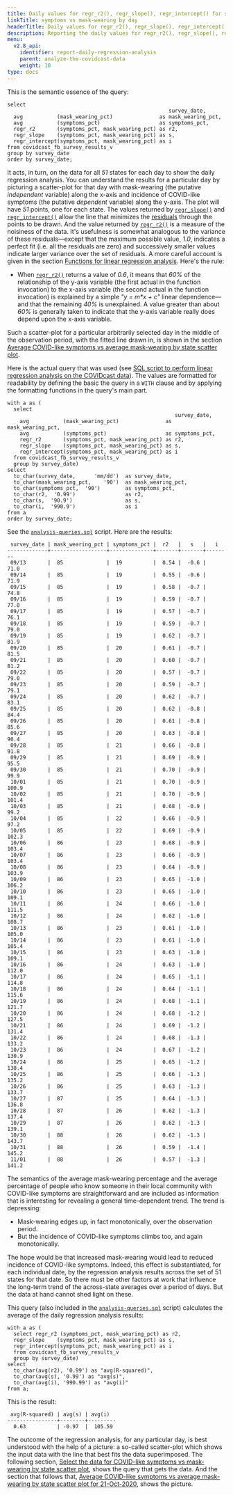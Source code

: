 ```yaml
---
title: Daily values for regr_r2(), regr_slope(), regr_intercept() for symptoms vs mask-wearing
linkTitle: symptoms vs mask-wearing by day
headerTitle: Daily values for regr_r2(), regr_slope(), regr_intercept() for symptoms vs mask-wearing
description: Reporting the daily values for regr_r2(), regr_slope(), regr_intercept() for symptoms vs mask-wearing
menu:
  v2.8_api:
    identifier: report-daily-regression-analysis
    parent: analyze-the-covidcast-data
    weight: 10
type: docs
---
```


This is the semantic essence of the query:

```plpgsql
select
                                                    survey_date,
  avg           (mask_wearing_pct)               as mask_wearing_pct,
  avg           (symptoms_pct)                   as symptoms_pct,
  regr_r2       (symptoms_pct, mask_wearing_pct) as r2,
  regr_slope    (symptoms_pct, mask_wearing_pct) as s,
  regr_intercept(symptoms_pct, mask_wearing_pct) as i
from covidcast_fb_survey_results_v
group by survey_date
order by survey_date;
```

It acts, in turn, on the data for all _51_ states for each day to show the daily regression analysis. You can understand the results for a particular day by picturing a scatter-plot for that day with mask-wearing (the putative _independent_ variable) along the x-axis and incidence of COVID-like symptoms (the putative _dependent_ variable) along the y-axis. The plot will have _51_ points, one for each state. The values returned by [`regr_slope()`](../../../function-syntax-semantics/linear-regression/regr/#regr-slope-regr-intercept) and [`regr_intercept()`](../../../function-syntax-semantics/linear-regression/regr/#regr-slope-regr-intercept) allow the line that minimizes the [residuals](https://statisticsbyjim.com/glossary/residuals/) through the points to be drawn. And the value returned by [`regr_r2()`](../../../function-syntax-semantics/linear-regression/regr/#regr-r2) is a measure of the noisiness of the data. It's usefulness is somewhat analogous to the variance of these residuals—except that the maximum possible value, _1.0_, indicates a perfect fit (i.e. all the residuals are zero) and successively smaller values indicate larger variance over the set of residuals. A more careful account is given in the section [Functions for linear regression analysis](../../../function-syntax-semantics/linear-regression/). Here's the rule:

- When [`regr_r2()`](../../../function-syntax-semantics/linear-regression/regr/#regr-r2) returns a value of _0.6_, it means that _60%_ of the relationship of the y-axis variable (the first actual in the function invocation) to the x-axis variable (the second actual in the function invocation) is explained by a simple _"y = m*x + c"_ linear dependence—and that the remaining _40%_ is unexplained. A value greater than about _60%_ is generally taken to indicate that the y-axis variable really does depend upon the x-axis variable.

Such a scatter-plot for a particular arbitrarily selected day in the middle of the observation period, with the fitted line drawn in, is shown in the section [Average COVID-like symptoms vs average mask-wearing by state scatter plot](../scatter-plot-for-2020-10-21/).

Here is the actual query that was used (see [SQL script to perform linear regression analysis on the COVIDcast data](../analysis-scripts/analysis-queries-sql/)). The values are formatted for readability by defining the basic the  query in a `WITH` clause and by applying the formatting functions in the query's main part.

```plpgsql
with a as (
  select
                                                      survey_date,
    avg           (mask_wearing_pct)               as mask_wearing_pct,
    avg           (symptoms_pct)                   as symptoms_pct,
    regr_r2       (symptoms_pct, mask_wearing_pct) as r2,
    regr_slope    (symptoms_pct, mask_wearing_pct) as s,
    regr_intercept(symptoms_pct, mask_wearing_pct) as i
  from covidcast_fb_survey_results_v
  group by survey_date)
select
  to_char(survey_date,      'mm/dd')  as survey_date,
  to_char(mask_wearing_pct,    '90')  as mask_wearing_pct,
  to_char(symptoms_pct,  '90')        as symptoms_pct,
  to_char(r2,  '0.99')                as r2,
  to_char(s,  '90.9')                 as s,
  to_char(i,  '990.9')                as i
from a
order by survey_date;
```

See the [`analysis-queries.sql`](./../analysis-scripts/analysis-queries-sql/) script. Here are the results:

```
 survey_date | mask_wearing_pct | symptoms_pct |  r2   |   s   |   i
-------------+------------------+--------------+-------+-------+--------
 09/13       |  85              |  19          |  0.54 |  -0.6 |   71.0
 09/14       |  85              |  19          |  0.55 |  -0.6 |   71.9
 09/15       |  85              |  19          |  0.58 |  -0.7 |   74.8
 09/16       |  85              |  19          |  0.59 |  -0.7 |   77.0
 09/17       |  85              |  19          |  0.57 |  -0.7 |   76.1
 09/18       |  85              |  19          |  0.59 |  -0.7 |   79.0
 09/19       |  85              |  19          |  0.62 |  -0.7 |   81.9
 09/20       |  85              |  20          |  0.61 |  -0.7 |   81.5
 09/21       |  85              |  20          |  0.60 |  -0.7 |   81.2
 09/22       |  85              |  20          |  0.57 |  -0.7 |   79.0
 09/23       |  85              |  20          |  0.59 |  -0.7 |   79.1
 09/24       |  85              |  20          |  0.62 |  -0.7 |   83.1
 09/25       |  85              |  20          |  0.62 |  -0.8 |   84.4
 09/26       |  85              |  20          |  0.61 |  -0.8 |   85.6
 09/27       |  85              |  20          |  0.63 |  -0.8 |   90.4
 09/28       |  85              |  21          |  0.66 |  -0.8 |   91.8
 09/29       |  85              |  21          |  0.69 |  -0.9 |   95.5
 09/30       |  85              |  21          |  0.70 |  -0.9 |   99.9
 10/01       |  85              |  21          |  0.70 |  -0.9 |  100.9
 10/02       |  85              |  21          |  0.70 |  -0.9 |  101.4
 10/03       |  85              |  21          |  0.68 |  -0.9 |   99.2
 10/04       |  85              |  22          |  0.66 |  -0.9 |   97.2
 10/05       |  85              |  22          |  0.69 |  -0.9 |  102.3
 10/06       |  86              |  23          |  0.68 |  -0.9 |  103.4
 10/07       |  86              |  23          |  0.66 |  -0.9 |  103.4
 10/08       |  86              |  23          |  0.64 |  -0.9 |  103.9
 10/09       |  86              |  23          |  0.65 |  -1.0 |  106.2
 10/10       |  86              |  23          |  0.65 |  -1.0 |  109.1
 10/11       |  86              |  24          |  0.66 |  -1.0 |  111.5
 10/12       |  86              |  24          |  0.62 |  -1.0 |  108.7
 10/13       |  86              |  23          |  0.61 |  -1.0 |  105.0
 10/14       |  86              |  23          |  0.61 |  -1.0 |  105.4
 10/15       |  86              |  23          |  0.63 |  -1.0 |  109.1
 10/16       |  86              |  24          |  0.63 |  -1.0 |  112.0
 10/17       |  86              |  24          |  0.65 |  -1.1 |  114.8
 10/18       |  86              |  24          |  0.64 |  -1.1 |  115.6
 10/19       |  86              |  24          |  0.68 |  -1.1 |  121.7
 10/20       |  86              |  24          |  0.68 |  -1.2 |  127.5
 10/21       |  86              |  24          |  0.69 |  -1.2 |  131.4
 10/22       |  86              |  24          |  0.68 |  -1.3 |  133.2
 10/23       |  86              |  24          |  0.67 |  -1.2 |  130.9
 10/24       |  86              |  25          |  0.65 |  -1.2 |  130.4
 10/25       |  86              |  25          |  0.66 |  -1.3 |  135.2
 10/26       |  86              |  25          |  0.63 |  -1.3 |  133.7
 10/27       |  87              |  25          |  0.64 |  -1.3 |  136.8
 10/28       |  87              |  26          |  0.62 |  -1.3 |  137.4
 10/29       |  87              |  26          |  0.62 |  -1.3 |  139.1
 10/30       |  88              |  26          |  0.62 |  -1.3 |  143.7
 10/31       |  88              |  26          |  0.59 |  -1.4 |  145.2
 11/01       |  88              |  26          |  0.57 |  -1.3 |  141.2
```

The semantics of the average mask-wearing percentage and the average percentage of people who know someone in their local community with COVID-like symptoms are straightforward and are included as information that is interesting for revealing a general time-dependent trend. The trend is depressing:

- Mask-wearing edges up, in fact monotonically, over the observation period.
- But the incidence of COVID-like symptoms climbs too, and again monotonically.

The hope would be that increased mask-wearing would lead to reduced incidence of COVID-like symptoms. Indeed, this effect is substantiated, for each individual date, by the regression analysis results across the set of 51 states for that date. So there must be other factors at work that influence the long-term trend of the across-state averages over a period of days. But the data at hand cannot shed light on these.

This query (also included in the [`analysis-queries.sql`](./../analysis-scripts/analysis-queries-sql/) script) calculates the average of the daily regression analysis results:

```plpgsql
with a as (
  select regr_r2 (symptoms_pct, mask_wearing_pct) as r2,
  regr_slope    (symptoms_pct, mask_wearing_pct) as s,
  regr_intercept(symptoms_pct, mask_wearing_pct) as i
  from covidcast_fb_survey_results_v
  group by survey_date)
select
  to_char(avg(r2), '0.99') as "avg(R-squared)",
  to_char(avg(s), '0.99') as "avg(s)",
  to_char(avg(i), '990.99') as "avg(i)"
from a;
```

This is the result:

```
 avg(R-squared) | avg(s) | avg(i)
----------------+--------+---------
  0.63          | -0.97  |  105.59
```

The outcome of the regression analysis, for any particular day, is best understood with the help of a picture: a so-called scatter-plot which shows the input data with the line that best fits the data superimposed. The following section, [Select the data for COVID-like symptoms vs mask-wearing by state scatter plot](../symptoms-vs-mask-wearing-by-state/), shows the query that gets the data. And the section that follows that, [Average COVID-like symptoms vs average mask-wearing by state scatter plot for 21-Oct-2020](../scatter-plot-for-2020-10-21/), shows the picture.
